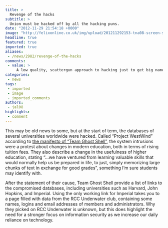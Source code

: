 ```yaml
---
title: >
  Revenge of the hacks
subtitle: >
  Union must be hacked off by all the hacking puns.
date: "2012-11-29 21:54:18 +0000"
image: "http://felixonline.co.uk/img/upload/201211292153-tna08-screen-shot-2012-11-29-at-17.52.09.png"
headline: true
featured: true
imported: true
aliases:
 - /news/2982/revenge-of-the-hacks
comments:
 - value: >
     A low quality, scattergun approach to hacking just to get big names to appear on a list. These kinds of data dumps can be produced automatically by pointing a SQL Injection tool at a domain name, where it will systematically attack every point of user input looking for vulnerabilities. <br> <br>They've obviously not even checked for the value of some of the data extracted, as the University of Bristol's "hacked" data dump shows a very uninteresting (and small) set of species diversity data. <br> <br>Hardly a groundbreaking attack.
categories:
 - news
tags:
 - imported
 - image
 - imported_comments
authors:
 - jal08
highlights:
 - comment
---
```


This may be old news to some, but at the start of term, the databases of several universities worldwide were hacked. Called “Project WestWind” according to [the manifesto of “Team Ghost Shell”](http://pastebin.com/AQWhu8Ek), the system intrusions were a protest about changes in modern education, both in terms of rising tuition fees. They also describe a change in the usefulness of higher education, stating “…we have ventured from learning valuable skills that would normally help us be prepared in life, to just, simply memorizing large chunks of text in exchange for good grades”, something I’m sure students may identify with.

After the statement of their cause, Team Ghost Shell provide a list of links to the compromised databases, including universities such as Harvard, John Hopkins, and Imperial. Using the only working link for Imperial takes you to a page filled with data from the RCC Underwater club, containing some names, logins and email addresses of members and administrators. Why they picked on RCC Underwater is unknown, but this does highlight the need for a stronger focus on information security as we increase our daily reliance on technology.
